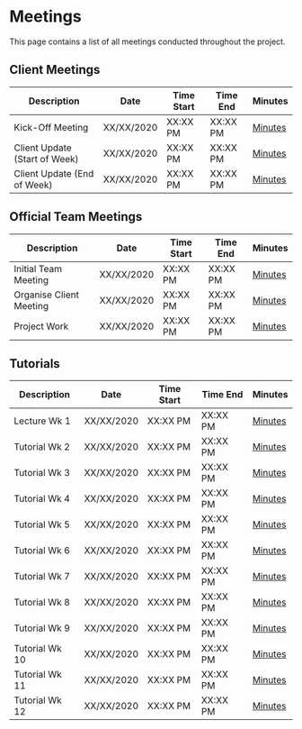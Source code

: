 # Meetings

This page contains a list of all meetings conducted throughout the project.

## Client Meetings

| Description | Date | Time Start | Time End | Minutes |
|--|--|--|--|--|
| Kick-Off Meeting | XX/XX/2020 | XX:XX PM | XX:XX PM | [Minutes]() |
| Client Update (Start of Week) | XX/XX/2020 | XX:XX PM | XX:XX PM | [Minutes]() |
| Client Update (End of Week) | XX/XX/2020 | XX:XX PM | XX:XX PM | [Minutes]() |


## Official Team Meetings

| Description | Date | Time Start | Time End | Minutes |
|--|--|--|--|--|
| Initial Team Meeting | XX/XX/2020 | XX:XX PM | XX:XX PM | [Minutes]() |
| Organise Client Meeting | XX/XX/2020 | XX:XX PM | XX:XX PM | [Minutes]() |
| Project Work | XX/XX/2020 | XX:XX PM | XX:XX PM | [Minutes]() |

## Tutorials

| Description | Date | Time Start | Time End | Minutes |
|--|--|--|--|--|
| Lecture Wk 1 | XX/XX/2020 | XX:XX PM | XX:XX PM | [Minutes]() |
| Tutorial Wk 2 | XX/XX/2020 | XX:XX PM | XX:XX PM | [Minutes]() |
| Tutorial Wk 3 | XX/XX/2020 | XX:XX PM | XX:XX PM | [Minutes]() |
| Tutorial Wk 4 | XX/XX/2020 | XX:XX PM | XX:XX PM | [Minutes]() |
| Tutorial Wk 5 | XX/XX/2020 | XX:XX PM | XX:XX PM | [Minutes]() |
| Tutorial Wk 6 | XX/XX/2020 | XX:XX PM | XX:XX PM | [Minutes]() |
| Tutorial Wk 7 | XX/XX/2020 | XX:XX PM | XX:XX PM | [Minutes]() |
| Tutorial Wk 8 | XX/XX/2020 | XX:XX PM | XX:XX PM | [Minutes]() |
| Tutorial Wk 9 | XX/XX/2020 | XX:XX PM | XX:XX PM | [Minutes]() |
| Tutorial Wk 10 | XX/XX/2020 | XX:XX PM | XX:XX PM | [Minutes]() |
| Tutorial Wk 11 | XX/XX/2020 | XX:XX PM | XX:XX PM | [Minutes]() |
| Tutorial Wk 12 | XX/XX/2020 | XX:XX PM | XX:XX PM | [Minutes]() |

